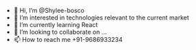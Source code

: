 - 👋 Hi, I’m @Shylee-bosco
- 👀 I’m interested in technologies relevant to the current market
- 🌱 I’m currently learning React
- 💞️ I’m looking to collaborate on ...
- 📫 How to reach me +91-9686933234

<!---
Shylee-bosco/Shylee-bosco is a ✨ special ✨ repository because its `README.md` (this file) appears on your GitHub profile.
You can click the Preview link to take a look at your changes.
--->
